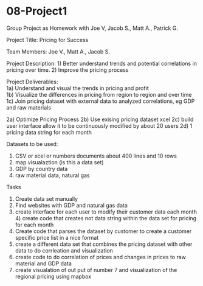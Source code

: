 # 08-Project1
Group Project as Homework with Joe V, Jacob S., Matt A., Patrick G.

Project Title:  Pricing for Success

Team Members:  Joe V., Matt A., Jacob S. 

Project Description: 1) Better understand trends and potential correlations in pricing over time.  2) Improve the pricing process 

Project Deliverables:  
1a) Understand  and visual the trends in pricing   and  profit   
1b) Visualize the differences in pricing from region to region and over time 
1c) Join pricing dataset with external data to analyzed correlations, eg GDP and raw materials

2a) Optimize Pricing Process 
2b) Use exising pricing dataset xcel 
2c) build user interface allow it to be continuously modified by about 20 users 
2d) 1 pricing data string for each month 



Datasets to be used: 
1) CSV or xcel or numbers documents about 400 lines and 10 rows  
2) map visualaztion (is this a data set) 
3) GDP by country data 
4) raw material data, natural gas



Tasks  
1) Create data set manually 
2) Find websites with GDP and natural gas data  
3) create interface for each user to modify their customer data each month 4) create code that creates not data string within the data set for pricing for each month 
5) Create code that parses the dataset by customer to create a customer specific price list in a nice format 
6) create a different data set that combines the pricing dataset with other data to do corrleation and visualization  
7) create code to do correlation of prices and changes in prices to raw material and GDP data 
8) create visualation of out put of number 7 and visualization of the regional pricing using mapbox 


